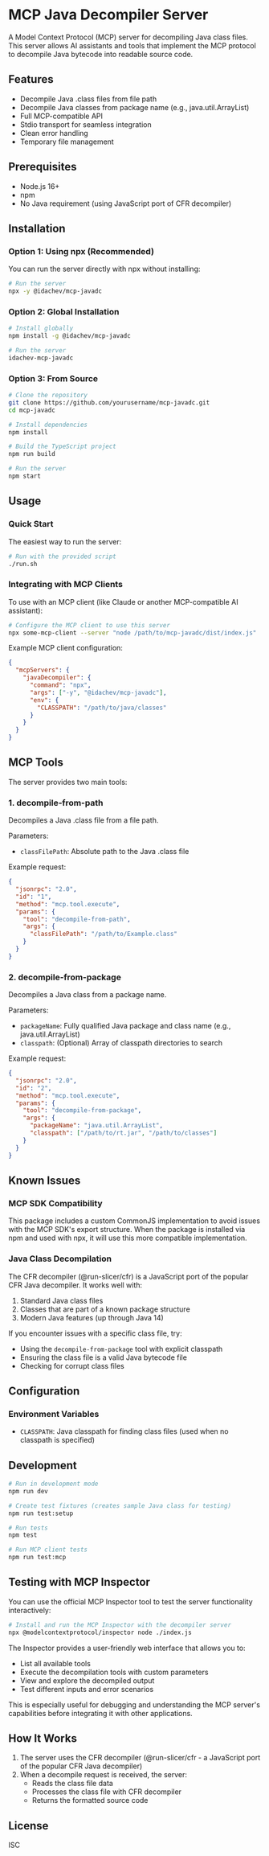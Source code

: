 # MCP Java Decompiler Server

A Model Context Protocol (MCP) server for decompiling Java class files. This server allows AI assistants and tools that implement the MCP protocol to decompile Java bytecode into readable source code.

## Features

- Decompile Java .class files from file path
- Decompile Java classes from package name (e.g., java.util.ArrayList)
- Full MCP-compatible API
- Stdio transport for seamless integration
- Clean error handling
- Temporary file management

## Prerequisites

- Node.js 16+ 
- npm
- No Java requirement (using JavaScript port of CFR decompiler)

## Installation

### Option 1: Using npx (Recommended)

You can run the server directly with npx without installing:

```bash
# Run the server
npx -y @idachev/mcp-javadc
```


### Option 2: Global Installation

```bash
# Install globally
npm install -g @idachev/mcp-javadc

# Run the server
idachev-mcp-javadc
```

### Option 3: From Source

```bash
# Clone the repository
git clone https://github.com/yourusername/mcp-javadc.git
cd mcp-javadc

# Install dependencies
npm install

# Build the TypeScript project
npm run build

# Run the server
npm start
```

## Usage

### Quick Start

The easiest way to run the server:

```bash
# Run with the provided script
./run.sh
```


### Integrating with MCP Clients

To use with an MCP client (like Claude or another MCP-compatible AI assistant):

```bash
# Configure the MCP client to use this server
npx some-mcp-client --server "node /path/to/mcp-javadc/dist/index.js"
```

Example MCP client configuration:

```json
{
  "mcpServers": {
    "javaDecompiler": {
      "command": "npx",
      "args": ["-y", "@idachev/mcp-javadc"],
      "env": {
        "CLASSPATH": "/path/to/java/classes"
      }
    }
  }
}
```

## MCP Tools

The server provides two main tools:

### 1. decompile-from-path

Decompiles a Java .class file from a file path.

Parameters:
- `classFilePath`: Absolute path to the Java .class file

Example request:
```json
{
  "jsonrpc": "2.0",
  "id": "1",
  "method": "mcp.tool.execute",
  "params": {
    "tool": "decompile-from-path",
    "args": {
      "classFilePath": "/path/to/Example.class"
    }
  }
}
```

### 2. decompile-from-package

Decompiles a Java class from a package name.

Parameters:
- `packageName`: Fully qualified Java package and class name (e.g., java.util.ArrayList)
- `classpath`: (Optional) Array of classpath directories to search

Example request:
```json
{
  "jsonrpc": "2.0",
  "id": "2",
  "method": "mcp.tool.execute",
  "params": {
    "tool": "decompile-from-package",
    "args": {
      "packageName": "java.util.ArrayList",
      "classpath": ["/path/to/rt.jar", "/path/to/classes"]
    }
  }
}
```

## Known Issues

### MCP SDK Compatibility

This package includes a custom CommonJS implementation to avoid issues with the MCP SDK's export structure. When the package is installed via npm and used with npx, it will use this more compatible implementation.

### Java Class Decompilation

The CFR decompiler (@run-slicer/cfr) is a JavaScript port of the popular CFR Java decompiler. It works well with:

1. Standard Java class files
2. Classes that are part of a known package structure
3. Modern Java features (up through Java 14)

If you encounter issues with a specific class file, try:
- Using the `decompile-from-package` tool with explicit classpath
- Ensuring the class file is a valid Java bytecode file
- Checking for corrupt class files


## Configuration

### Environment Variables

- `CLASSPATH`: Java classpath for finding class files (used when no classpath is specified)

## Development

```bash
# Run in development mode
npm run dev

# Create test fixtures (creates sample Java class for testing)
npm run test:setup

# Run tests 
npm test

# Run MCP client tests
npm run test:mcp
```

## Testing with MCP Inspector

You can use the official MCP Inspector tool to test the server functionality interactively:

```bash
# Install and run the MCP Inspector with the decompiler server
npx @modelcontextprotocol/inspector node ./index.js
```

The Inspector provides a user-friendly web interface that allows you to:
- List all available tools
- Execute the decompilation tools with custom parameters
- View and explore the decompiled output
- Test different inputs and error scenarios

This is especially useful for debugging and understanding the MCP server's capabilities before integrating it with other applications.

## How It Works

1. The server uses the CFR decompiler (@run-slicer/cfr - a JavaScript port of the popular CFR Java decompiler)
2. When a decompile request is received, the server:
   - Reads the class file data
   - Processes the class file with CFR decompiler
   - Returns the formatted source code

## License

ISC